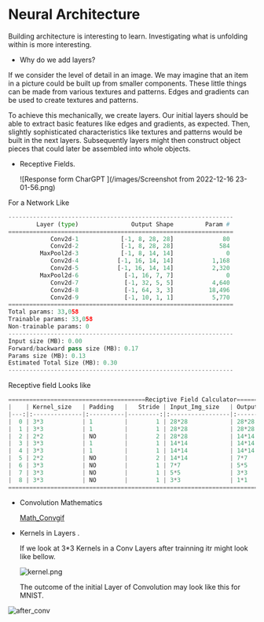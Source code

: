 # Neural Architecture

 Building architecture is interesting to learn. Investigating what is unfolding within is more interesting.

- Why do we add layers?

If we consider the level of detail in an image. We may imagine that an item in a picture could be built up from smaller components. These little things can be made from various textures and patterns. Edges and gradients can be used to create textures and patterns.

To achieve this mechanically, we create layers. Our initial layers should be able to extract basic features like edges and gradients, as expected. Then, slightly sophisticated characteristics like textures and patterns would be built in the next layers. Subsequently layers might then construct object pieces that could later be assembled into whole objects. 


- Receptive Fields.

  ![Response form CharGPT ](/images/Screenshot from 2022-12-16 23-01-56.png)

For a Network Like 

```python
----------------------------------------------------------------
        Layer (type)               Output Shape         Param #
================================================================
            Conv2d-1            [-1, 8, 28, 28]              80
            Conv2d-2            [-1, 8, 28, 28]             584
         MaxPool2d-3            [-1, 8, 14, 14]               0
            Conv2d-4           [-1, 16, 14, 14]           1,168
            Conv2d-5           [-1, 16, 14, 14]           2,320
         MaxPool2d-6             [-1, 16, 7, 7]               0
            Conv2d-7             [-1, 32, 5, 5]           4,640
            Conv2d-8             [-1, 64, 3, 3]          18,496
            Conv2d-9             [-1, 10, 1, 1]           5,770
================================================================
Total params: 33,058
Trainable params: 33,058
Non-trainable params: 0
----------------------------------------------------------------
Input size (MB): 0.00
Forward/backward pass size (MB): 0.17
Params size (MB): 0.13
Estimated Total Size (MB): 0.30
----------------------------------------------------------------
```

Receptive field Looks like 

```python
=======================================Reciptive Field Calculator========================================
|    | Kernel_size   | Padding   |   Stride | Input_Img_size   | Output_Img_size   | Receptive_field   |
|---:|:--------------|:----------|---------:|:-----------------|:------------------|:------------------|
|  0 | 3*3           | 1         |        1 | 28*28            | 28*28             | 3*3               |
|  1 | 3*3           | 1         |        1 | 28*28            | 28*28             | 5*5               |
|  2 | 2*2           | NO        |        2 | 28*28            | 14*14             | 6*6               |
|  3 | 3*3           | 1         |        1 | 14*14            | 14*14             | 10*10             |
|  4 | 3*3           | 1         |        1 | 14*14            | 14*14             | 14*14             |
|  5 | 2*2           | NO        |        2 | 14*14            | 7*7               | 16*16             |
|  6 | 3*3           | NO        |        1 | 7*7              | 5*5               | 24*24             |
|  7 | 3*3           | NO        |        1 | 5*5              | 3*3               | 32*32             |
|  8 | 3*3           | NO        |        1 | 3*3              | 1*1               | 40*40             |
=========================================================================================================
```


- Convolution Mathematics

   [Math_Convgif](images/Math_Convgif) 

  

- Kernels in Layers . 

  If we look at 3*3 Kernels in a Conv Layers after trainning itr might look like bellow.

  

  ![kernel.png](/images/kernel.png)

  

  The outcome of the initial Layer of Convolution may look like this for MNIST.

![after_conv]()


